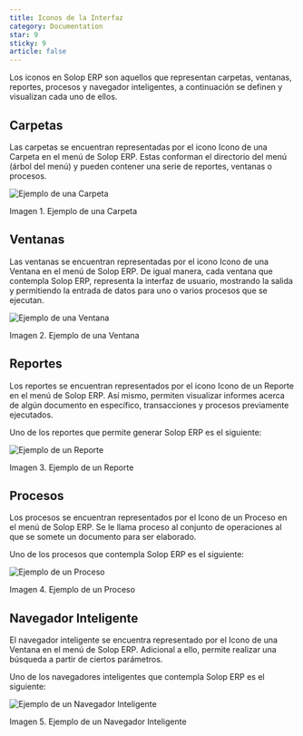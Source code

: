 ```yaml
---
title: Iconos de la Interfaz
category: Documentation
star: 9
sticky: 9
article: false
---
```


Los iconos en Solop ERP son aquellos que representan carpetas, ventanas, reportes, procesos y navegador inteligentes, a continuación se definen y visualizan cada uno de ellos.

## Carpetas

Las carpetas se encuentran representadas por el icono Icono de una Carpeta en el menú de Solop ERP. Estas conforman el directorio del menú (árbol del menú) y pueden contener una serie de reportes, ventanas o procesos.

![Ejemplo de una Carpeta](/assets/img/docs/basic-rules/bar-icons-folders1.png)

Imagen 1. Ejemplo de una Carpeta

## Ventanas

Las ventanas se encuentran representadas por el icono Icono de una Ventana en el menú de Solop ERP. De igual manera, cada ventana que contempla Solop ERP, representa la interfaz de usuario, mostrando la salida y permitiendo la entrada de datos para uno o varios procesos que se ejecutan.

![Ejemplo de una Ventana](/assets/img/docs/basic-rules/bar-icons-windows1.png)

Imagen 2. Ejemplo de una Ventana

## Reportes

Los reportes se encuentran representados por el icono Icono de un Reporte en el menú de Solop ERP. Así mismo, permiten visualizar informes acerca de algún documento en específico, transacciones y procesos previamente ejecutados.

Uno de los reportes que permite generar Solop ERP es el siguiente:

![Ejemplo de un Reporte](/assets/img/docs/basic-rules/bar-icons-reports1.png)

Imagen 3. Ejemplo de un Reporte

## Procesos

Los procesos se encuentran representados por el Icono de un Proceso en el menú de Solop ERP. Se le llama proceso al conjunto de operaciones al que se somete un documento para ser elaborado.

Uno de los procesos que contempla Solop ERP es el siguiente:

![Ejemplo de un Proceso](/assets/img/docs/basic-rules/bar-icons-process1.png)

Imagen 4. Ejemplo de un Proceso

## Navegador Inteligente

El navegador inteligente se encuentra representado por el Icono de una Ventana en el menú de Solop ERP. Adicional a ello, permite realizar una búsqueda a partir de ciertos parámetros.

Uno de los navegadores inteligentes que contempla Solop ERP es el siguiente:

![Ejemplo de un Navegador Inteligente](/assets/img/docs/basic-rules/bar-icons-navigators1.png)

Imagen 5. Ejemplo de un Navegador Inteligente

